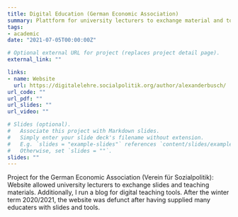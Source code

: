 ```yaml
---
title: Digital Education (German Economic Association)
summary: Plattform for university lecturers to exchange material and tools for digital teaching during lockdown. 
tags:
- academic
date: "2021-07-05T00:00:00Z"

# Optional external URL for project (replaces project detail page).
external_link: ""

links:
- name: Website
  url: https://digitalelehre.socialpolitik.org/author/alexanderbusch/
url_code: ""
url_pdf: ""
url_slides: ""
url_video: ""

# Slides (optional).
#   Associate this project with Markdown slides.
#   Simply enter your slide deck's filename without extension.
#   E.g. `slides = "example-slides"` references `content/slides/example-slides.md`.
#   Otherwise, set `slides = ""`.
slides: ""
---
```


Project for the German Economic Association (Verein für Sozialpolitik): Website allowed university lecturers to exchange slides and teaching materials. Additionally, I run a blog for digital teaching tools. After the winter term 2020/2021, the website was defunct after having supplied many educaters with slides and tools. 
